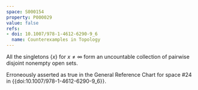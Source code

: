 ```yaml
---
space: S000154
property: P000029
value: false
refs:
- doi: 10.1007/978-1-4612-6290-9_6
  name: Counterexamples in Topology
---
```


All the singletons $\{x\}$ for $x\ne\infty$ form an uncountable collection of pairwise disjoint nonempty open sets.

Erroneously asserted as true in the General Reference Chart for space #24 in
{{doi:10.1007/978-1-4612-6290-9_6}}.
